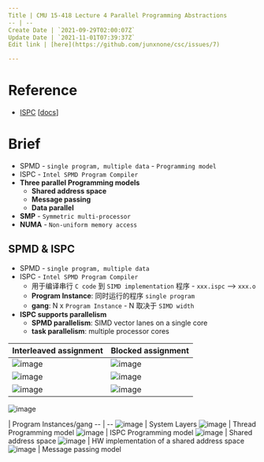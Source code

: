 ```yaml
---
Title | CMU 15-418 Lecture 4 Parallel Programming Abstractions
-- | --
Create Date | `2021-09-29T02:00:07Z`
Update Date | `2021-11-01T07:39:37Z`
Edit link | [here](https://github.com/junxnone/csc/issues/7)

---
```

# Reference
- [ISPC](https://github.com/ispc/ispc) [[docs](https://ispc.github.io/)]

# Brief
- SPMD - `single program, multiple data` - `Programming model`
- ISPC - `Intel SPMD Program Compiler`
- **Three parallel Programming models**
  - **Shared address space**
  - **Message passing**
  - **Data parallel**
- **SMP** - `Symmetric multi-processor`
- **NUMA** - `Non-uniform memory access`


## SPMD & ISPC
- SPMD - `single program, multiple data` 
- ISPC - `Intel SPMD Program Compiler` 
  - 用于编译串行 `C code` 到 `SIMD implementation` 程序  - `xxx.ispc` --> `xxx.o`
  - **Program Instance**:  同时运行的程序 `single program`
  - **gang**:  N x `Program Instance` - N 取决于 `SIMD width`
- **ISPC supports parallelism**
  - **SPMD parallelism**: SIMD vector lanes on a single core  
  - **task parallelism**: multiple processor cores

Interleaved assignment | Blocked assignment
-- | --
![image](https://user-images.githubusercontent.com/2216970/139635445-4c75c251-82e2-4ea2-bf90-b8440b465968.png) | ![image](https://user-images.githubusercontent.com/2216970/139635947-6e721047-963c-405c-9337-0599eaffa91e.png)
![image](https://user-images.githubusercontent.com/2216970/139635773-285ee1fc-4b74-4bc5-a9d7-7cde348a855e.png) | ![image](https://user-images.githubusercontent.com/2216970/139636004-4a7d4128-1b2b-4fbd-9887-79a27ddb725a.png)
![image](https://user-images.githubusercontent.com/2216970/139636184-b9f009df-3e2e-44cb-b332-5db7c652fcfb.png) | ![image](https://user-images.githubusercontent.com/2216970/139636199-72654d6e-ef42-4560-86b9-8b8d085966d3.png)


![image](https://user-images.githubusercontent.com/2216970/135419585-ea69d459-36ed-407a-8d73-575261c74bb1.png) 



| Program Instances/gang
-- | --
![image](https://user-images.githubusercontent.com/2216970/135245467-db9b76ba-76a8-456d-91a1-1c41b5b296dc.png) | System Layers
![image](https://user-images.githubusercontent.com/2216970/135245886-c94c6523-4b95-4f45-b75c-e3fbe7de19ac.png) | Thread Programming model
![image](https://user-images.githubusercontent.com/2216970/135245974-87a9145c-45ff-452d-8f3b-4d80875f9e23.png) | ISPC Programming model
![image](https://user-images.githubusercontent.com/2216970/135246760-0cde6b4e-dc3b-49f7-bab6-f4600bdf43d3.png) | Shared address space
![image](https://user-images.githubusercontent.com/2216970/135250232-2b4e42d2-d82b-4d38-97e2-93e295cf7b17.png) | HW implementation of a shared address space
![image](https://user-images.githubusercontent.com/2216970/135251375-cccae0d5-6229-4656-bbee-648ab29acc8a.png) | Message passing model

